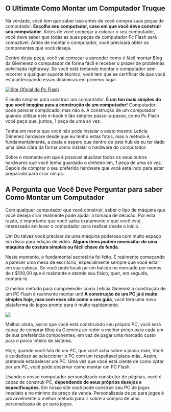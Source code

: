## O Ultimate Como Montar um Computador Truque

Na verdade, você tem que saber isso antes de você compra suas peças de computador. **Escolha seu computador, caso em que você deve construir seu computador**. Antes de você começar a colocar o seu computador, você deve saber que todas as suas peças de computador Pc Flash será compatível. Antes de montar o computador, você precisará obter os componentes que você deseja.

Dentro desta peça, você vai começar a aprender como é fácil montar Blog da Giemenez o computador de forma fácil e receber o prazer de problemas polvilhada rightaway. Se você está tentando montar o computador sem recorrer a qualquer suporte técnico, você tem que se certificar de que você está antecipando essas dinâmicas em primeiro lugar.

[![Site Oficial do Pc Flash ](https://pcflashoficial.com/featured.png)](http://www.blogdagimenez.com.br/xtra-pc/)

É muito simples para construir um computador. **É um ton mais simples do que você imagina para a construção de um computador!** Computador pode parecer complicado, mas não é. A construção de um computador quando utilizar este e-book é tão simples passo-a-passo, como Pc Flash você peça que, juntos, 1 peça de uma só vez.

Tenha em mente que você não pode instalar o exato mesmo Leticia Gimenez hardware desde que eu tenho estas fotos, mas o método é, fundamentalmente, a exata e espero que dentro de este hub de eu ter dado uma ideia clara da forma como instalar o hardware do computador.

Sobre o momento em que é possível atualizar todos os seus outros hardwares que você tenha guardado o dinheiro em, 1 peça de uma só vez. Depois de comprar o seu preferido hardware que você está indo para estar preparado para criar um pc.

## A Pergunta que Você Deve Perguntar para saber Como Montar um Computador

Com qualquer computador que você construir, saber o tipo de máquina que você deseja criar realmente pode ajudar a tomada de decisão. Por esta razão, é importante que você saiba exatamente o que você está interessado em levar o computador para realizar desde o início.

Um Ou talvez você precisar de uma máquina poderosa com muito espaço em disco para edição de vídeo. **Alguns itens podem necessitar de uma máquina de costura simples ou fácil chave de fenda**.

Neste momento, o fundamental secretária foi feito. É realmente começando a parecer uma mesa de escritório, especialmente sempre que você estar em sua cabeça. Se você pode localizar um balcão no mercado por menos de r $100,00 que é resistente e atende seu físico, quer, em seguida, comprá-lo.

O melhor método para compreender como Letícia Gimenez a construção de um PC Flash é realmente montar um! **A construção de um PC já é muito simples hoje, mas com esse site como o seu guia**, você terá uma nova plataforma de jogos pronto para ir muito rapidamente.

![](http://www.redeamiga.org.br/wp-content/uploads/2016/11/feliz-pc-flash.jpg)

Melhor ainda, assim que você está construindo seu próprio PC, você será capaz de comprar Blog da Giemenz ao redor o melhor preço para cada um de sua preferência componentes, em vez de pagar uma marcado custo para o porco inteiro do sistema.

Hoje, quando você fala de um PC, que você acha sobre a placa-mãe, Você é cuidadoso ao seleccionar o PC com um respeitável placa-mãe. Assim, pretende estabelecer um PC. Uma vez que você está ciente de como optar por um PC, você pode observar como montar um PC Flash.

Usando o nosso computador personalizado construtor de páginas, você é capaz de construir PC, **dependendo de seus próprios desejos e especificações**. Em nosso site você pode construir seu PC de jogos imediato e no mínimo de preço de venda. Personalizada de pc para jogos é provavelmente o melhor método para ir sobre a compra de uma personalizada de pc para jogos.
